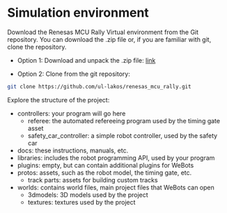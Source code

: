 # Simulation environment

Download the Renesas MCU Rally Virtual environment from the Git repository. You can download the .zip file or, if you are familiar with git, clone the repository.

- Option 1: Download and unpack the .zip file: [link](https://github.com/ul-lakos/renesas_mcu_rally/archive/master.zip)

- Option 2: Clone from the git repository:

``` bash
git clone https://github.com/ul-lakos/renesas_mcu_rally.git
```

Explore the structure of the project:

- controllers: your program will go here
  - referee: the automated refereeing program used by the timing gate asset
  - safety_car_controller: a simple robot controller, used by the safety car
- docs: these instructions, manuals, etc.
- libraries: includes the robot programming API, used by your program
- plugins: empty, but can contain additional plugins for WeBots
- protos: assets, such as the robot model, the timing gate, etc.
  - track parts: assets for building custom tracks
- worlds: contains world files, main project files that WeBots can open
  - 3dmodels: 3D models used by the project
  - textures: textures used by the project
